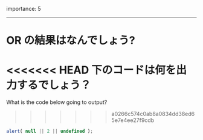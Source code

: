 importance: 5

---

# OR の結果はなんでしょう?

<<<<<<< HEAD
下のコードは何を出力するでしょう？
=======
What is the code below going to output?
>>>>>>> a0266c574c0ab8a0834dd38ed65e7e4ee27f9cdb

```js
alert( null || 2 || undefined );
```
